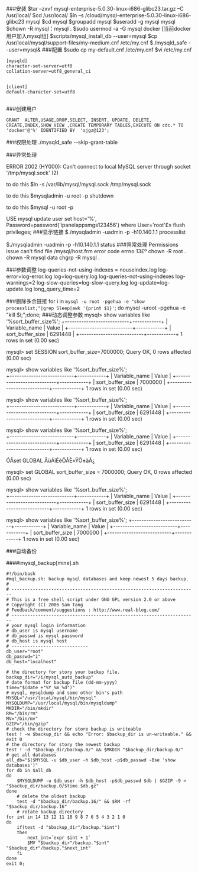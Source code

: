###安装
	$tar –zxvf mysql-enterprise-5.0.30-linux-i686-glibc23.tar.gz –C /usr/local/
	$cd /usr/local/
	$ln –s /cloud/mysql-enterprise-5.0.30-linux-i686-glibc23 mysql
	$cd mysql
	$groupadd mysql
	$useradd -g mysql mysql
	$chown -R mysql：mysql .
	$sudo usermod  -a -G mysql docker [当前docker用户加入mysql组]
	$scripts/mysql_install_db --user=mysql
	$cp /usr/local/mysql/support-files/my-medium.cnf /etc/my.cnf
	$./mysqld_safe --user=mysql& 
###配置
	$sudo cp my-default.cnf /etc/my.cnf
	$vi /etc/my.cnf
```
[mysqld]
character-set-server=utf8
collation-server=utf8_general_ci


[client]
default-character-set=utf8


```

###创建用户
```
GRANT  ALTER,USAGE,DROP,SELECT, INSERT, UPDATE, DELETE, CREATE,INDEX,SHOW VIEW ,CREATE TEMPORARY TABLES,EXECUTE ON cdc.* TO 'docker'@'%' IDENTIFIED BY  'xjgz@123';
```
###权限处理
	./mysqld_safe --skip-grant-table
	
###异常处理

ERROR 2002 (HY000): Can't connect to local MySQL server through socket '/tmp/mysql.sock' (2)

to do this
$ln -s /var/lib/mysql/mysql.sock /tmp/mysql.sock

to do this
$mysqladmin -u root -p shutdown


to do this
$mysql -u root -p

USE mysql
update user set host='%', Password=password('ipanelappsmgs123456') where User='root'£»
flush privileges;
###显示链接
$./mysqladmin -uadmin -p -h10.140.1.1 processlist


$./mysqladmin  -uadmin -p -h10.140.1.1 status
###异常处理
Permissions issue can't find file /mysql/host.frm error code errno 13£º
	chown -R root . 
	chown -R mysql data
	chgrp -R mysql . 

###参数调整
log-queries-not-using-indexes = nouseindex.log 
log-error=log-error.log
log=log-query.log
log-queries-not-using-indexes
log-warnings=2
log-slow-queries=log-slow-query.log
log-update=log-update.log
long_query_time=2
 
###删除多余链接
for i in `mysql -u root -pgehua -e "show processlist;"|grep Sleep|awk '{print $1}'`; do mysql -uroot -pgehua -e "kill $i;";done; 
###动态调整参数
mysql> show variables like '%sort_buffer_size%';
+---------------------------+------------+
| Variable_name             | Value      |
+---------------------------+------------+
| sort_buffer_size          | 6291448    |
+---------------------------+------------+
1 rows in set (0.00 sec)


mysql> set SESSION sort_buffer_size=7000000;
Query OK, 0 rows affected (0.00 sec)

mysql> show variables like '%sort_buffer_size%';        
+---------------------------+------------+
| Variable_name             | Value      |
+---------------------------+------------+
| sort_buffer_size          | 7000000    |
+---------------------------+------------+
1 rows in set (0.00 sec)


mysql> show variables like '%sort_buffer_size%';        
+---------------------------+------------+
| Variable_name             | Value      |
+---------------------------+------------+
| sort_buffer_size          | 6291448    |
+---------------------------+------------+
1 rows in set (0.00 sec)


mysql> show variables like '%sort_buffer_size%';        
+---------------------------+------------+
| Variable_name             | Value      |
+---------------------------+------------+
| sort_buffer_size          | 6291448    |
+---------------------------+------------+
1 rows in set (0.00 sec)

ÓÃset GLOBAL ÃüÁîÉèÖÃÈ«ŸÖ±äÁ¿

mysql> set GLOBAL sort_buffer_size = 7000000;
Query OK, 0 rows affected (0.00 sec)

mysql> show variables like '%sort_buffer_size%';         
+---------------------------+------------+
| Variable_name             | Value      |
+---------------------------+------------+
| sort_buffer_size          | 6291448    |
+---------------------------+------------+
1 rows in set (0.00 sec)

mysql> show variables like '%sort_buffer_size%';
+---------------------------+------------+
| Variable_name             | Value      |
+---------------------------+------------+
| sort_buffer_size          | 7000000    |
+---------------------------+------------+
1 rows in set (0.00 sec)

###自动备份

####imysql_backup[mine].sh
```
#!/bin/bash
#mql_backup.sh: backup mysql databases and keep newest 5 days backup.
#
# ----------------------------------------------------------------------
# This is a free shell script under GNU GPL version 2.0 or above
# Copyright (C) 2006 Sam Tang
# Feedback/comment/suggestions : http://www.real-blog.com/
# ----------------------------------------------------------------------
# your mysql login information
# db_user is mysql username
# db_passwd is mysql password
# db_host is mysql host
# -----------------------------
db_user="root"
db_passwd="i"
db_host="localhost"

# the directory for story your backup file.
backup_dir="/i/mysql_auto_backup"
# date format for backup file (dd-mm-yyyy)
time="$(date +"%Y_%m_%d")"
# mysql, mysqldump and some other bin's path
MYSQL="/usr/local/mysql/bin/mysql"
MYSQLDUMP="/usr/local/mysql/bin/mysqldump"
MKDIR="/bin/mkdir"
RM="/bin/rm"
MV="/bin/mv"
GZIP="/bin/gzip"
# check the directory for store backup is writeable
test ! -w $backup_dir && echo "Error: $backup_dir is un-writeable." && exit 0
# the directory for story the newest backup
test ! -d "$backup_dir/backup.0/" && $MKDIR "$backup_dir/backup.0/"
# get all databases
all_db="$($MYSQL -u $db_user -h $db_host -p$db_passwd -Bse 'show databases')"
for db in $all_db
do
	$MYSQLDUMP -u $db_user -h $db_host -p$db_passwd $db | $GZIP -9 > "$backup_dir/backup.0/$time.$db.gz"
done	
	# delete the oldest backup
	test -d "$backup_dir/backup.16/" && $RM -rf "$backup_dir/backup.16"
	# rotate backup directory
for int in 14 13 12 11 10 9 8 7 6 5 4 3 2 1 0
do
	if(test -d "$backup_dir"/backup."$int")
	then
		next_int=`expr $int + 1`
		$MV "$backup_dir"/backup."$int" "$backup_dir"/backup."$next_int"
	fi
done
exit 0;
```

